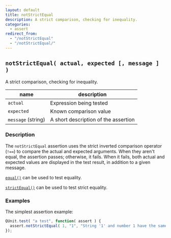 ```yaml
---
layout: default
title: notStrictEqual
description: A strict comparison, checking for inequality.
categories:
  - assert
redirect_from:
  - "/notStrictEqual"
  - "/notStrictEqual/"
---
```


## `notStrictEqual( actual, expected [, message ] )`

A strict comparison, checking for inequality.

| name               | description                          |
|--------------------|--------------------------------------|
| `actual`           | Expression being tested              |
| `expected`         | Known comparison value               |
| `message` (string) | A short description of the assertion |

### Description

The `notStrictEqual` assertion uses the strict inverted comparison operator (`!==`) to compare the actual and expected arguments. When they aren't equal, the assertion passes; otherwise, it fails. When it fails, both actual and expected values are displayed in the test result, in addition to a given message.

[`equal()`](/assert/equal) can be used to test equality.

[`strictEqual()`](/assert/strictEqual) can be used to test strict equality.

### Examples

The simplest assertion example:

```js
QUnit.test( "a test", function( assert ) {
  assert.notStrictEqual( 1, "1", "String '1' and number 1 have the same value but not the same type" );
});
```
